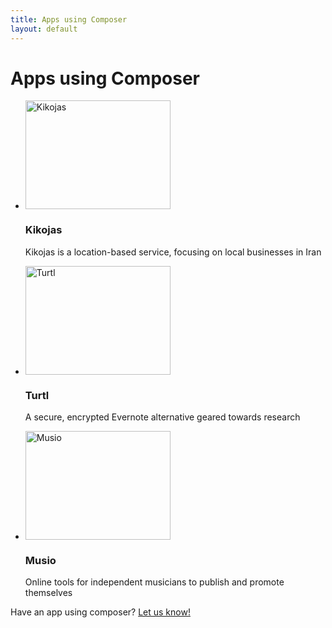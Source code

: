 ```yaml
---
title: Apps using Composer
layout: default
---
```


# Apps using Composer

<ul class="apps clear">
    <li>
        <img src="/composer.js/images/apps/kikojas.jpg" width="232" height="174" alt="Kikojas">
        <h3>Kikojas</h3>
        <p>Kikojas is a location-based service, focusing on local businesses in Iran</p>
    </li>
    <li>
        <img src="/composer.js/images/apps/turtl.jpg" width="232" height="174" alt="Turtl">
        <h3>Turtl</h3>
        <p>A secure, encrypted Evernote alternative geared towards research</p>
    </li>
    <li>
        <img src="/composer.js/images/apps/musio.jpg" width="232" height="174" alt="Musio">
        <h3>Musio</h3>
        <p>Online tools for independent musicians to publish and promote themselves</p>
    </li>
</ul>

Have an app using composer? [Let us know!](mailto:andrew@lyonbros.com)


